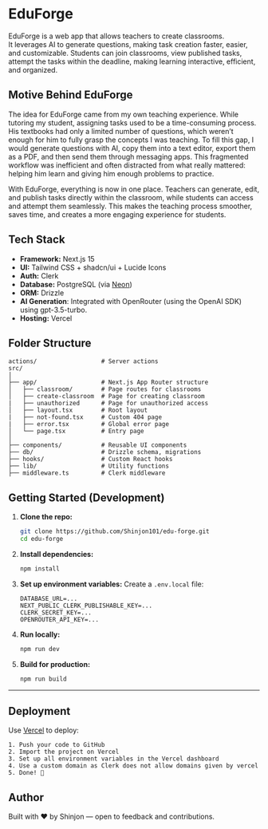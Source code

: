 # EduForge

EduForge is a web app that allows teachers to create classrooms.  
It leverages AI to generate questions, making task creation faster, easier, and customizable. Students can join classrooms, view published tasks, attempt the tasks within the deadline, making learning interactive, efficient, and organized.

## Motive Behind EduForge

The idea for EduForge came from my own teaching experience. While tutoring my student, assigning tasks used to be a time-consuming process. His textbooks had only a limited number of questions, which weren’t enough for him to fully grasp the concepts I was teaching. To fill this gap, I would generate questions with AI, copy them into a text editor, export them as a PDF, and then send them through messaging apps. This fragmented workflow was inefficient and often distracted from what really mattered: helping him learn and giving him enough problems to practice.

With EduForge, everything is now in one place. Teachers can generate, edit, and publish tasks directly within the classroom, while students can access and attempt them seamlessly. This makes the teaching process smoother, saves time, and creates a more engaging experience for students.

## Tech Stack

- **Framework:** Next.js 15
- **UI:** Tailwind CSS + shadcn/ui + Lucide Icons
- **Auth:** Clerk
- **Database:** PostgreSQL (via [Neon](https://neon.tech/))
- **ORM:** Drizzle
- **AI Generation**: Integrated with OpenRouter (using the OpenAI SDK) using gpt-3.5-turbo.
- **Hosting:** Vercel

## Folder Structure

```
actions/                  # Server actions
src/
│
├── app/                  # Next.js App Router structure
│   ├── classroom/        # Page routes for classrooms
│   ├── create-classroom  # Page for creating classroom
|   ├── unauthorized      # Page for unauthorized access
│   ├── layout.tsx        # Root layout
|   ├── not-found.tsx     # Custom 404 page
|   ├── error.tsx         # Global error page
│   └── page.tsx          # Entry page
│
├── components/           # Reusable UI components
├── db/                   # Drizzle schema, migrations
├── hooks/                # Custom React hooks
├── lib/                  # Utility functions
├── middleware.ts         # Clerk middleware

```

## Getting Started (Development)

1. **Clone the repo:**

   ```bash
   git clone https://github.com/Shinjon101/edu-forge.git
   cd edu-forge
   ```

2. **Install dependencies:**

   ```bash
   npm install
   ```

3. **Set up environment variables:**
   Create a `.env.local` file:

   ```env
   DATABASE_URL=...
   NEXT_PUBLIC_CLERK_PUBLISHABLE_KEY=...
   CLERK_SECRET_KEY=...
   OPENROUTER_API_KEY=...
   ```

4. **Run locally:**

   ```bash
   npm run dev
   ```

5. **Build for production:**

   ```bash
   npm run build
   ```

---

## Deployment

Use [Vercel](https://vercel.com) to deploy:

    1. Push your code to GitHub
    2. Import the project on Vercel
    3. Set up all environment variables in the Vercel dashboard
    4. Use a custom domain as Clerk does not allow domains given by vercel
    5. Done! 🎉

## Author

Built with ❤️ by Shinjon — open to feedback and contributions.
